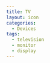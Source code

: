 ```yaml
---
title: TV
layout: icon
categories:
  - Devices
tags:
  - television
  - monitor
  - display
---
```

